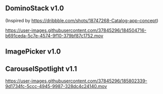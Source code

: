 
## DominoStack v1.0 
(Inspired by https://dribbble.com/shots/18747268-Catalog-app-concept)

https://user-images.githubusercontent.com/37845296/184504716-b691ceda-5c7e-4574-9f10-379bf87c1752.mov

## ImagePicker v1.0

## CarouselSpotlight v1.1


https://user-images.githubusercontent.com/37845296/185802339-9d1734fc-5ccc-4945-9987-328dc4c24140.mov

